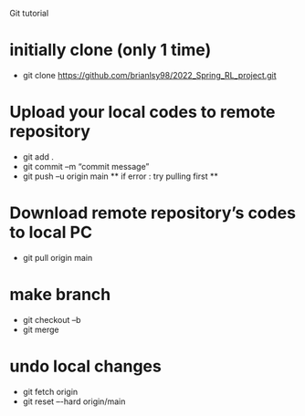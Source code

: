 Git tutorial

# initially clone (only 1 time)
- git clone https://github.com/brianlsy98/2022_Spring_RL_project.git

# Upload your local codes to remote repository
- git add .
- git commit –m “commit message”
- git push –u origin main
** if error : try pulling first **

# Download remote repository’s codes to local PC
- git pull origin main

# make branch
- git checkout –b <branchname>
- git merge <branchname1> <branchname2>

# undo local changes
- git fetch origin
- git reset –-hard origin/main
